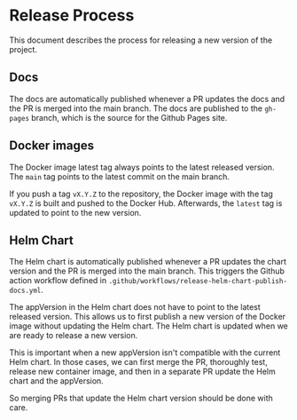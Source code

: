 # Release Process

This document describes the process for releasing a new version of the project.

## Docs
The docs are automatically published whenever a PR updates the docs and the PR is merged into the main branch. The docs are published to the `gh-pages` branch, which is the source for the Github Pages site.

## Docker images
The Docker image latest tag always points to the latest released version.
The `main` tag points to the latest commit on the main branch.

If you push a tag `vX.Y.Z` to the repository, the Docker image with the tag `vX.Y.Z`
is built and pushed to the Docker Hub. Afterwards, the `latest` tag is updated to point to the new version.

## Helm Chart
The Helm chart is automatically published whenever a PR updates the chart version
and the PR is merged into the main branch. This triggers the Github action
workflow defined in `.github/workflows/release-helm-chart-publish-docs.yml`.

The appVersion in the Helm chart does not have to point to the latest released version. This allows us to first publish a new version of the Docker image without updating the Helm chart. The Helm chart is updated when we are ready to release a new version.

This is important when a new appVersion isn't compatible with the current Helm chart.
In those cases, we can first merge the PR, thoroughly test, release new container image, and then in a separate PR update the Helm chart and the appVersion.

So merging PRs that update the Helm chart version should be done with care.

